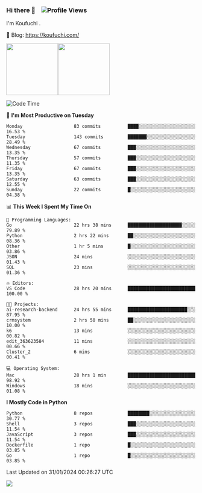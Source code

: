 ### Hi there 👋 &nbsp;&nbsp; ![Profile Views](https://komarev.com/ghpvc/?username=Koufuchi&base=200)

I'm Koufuchi . 

📔 Blog: <https://koufuchi.com/>

<img align="" height="137px" src="https://github-readme-stats-seven-nu-30.vercel.app/api?username=Koufuchi&hide=issues,contribs&show_icons=true&line_height=21&theme=radical&locale=en" /><img align="" height="137px" src="https://github-readme-stats-seven-nu-30.vercel.app/api/top-langs/?username=Koufuchi&layout=compact&hide=blade,html,css,pug,scss&theme=radical&locale=en" />

<!--START_SECTION:waka-->
![Code Time](http://img.shields.io/badge/Code%20Time-324%20hrs%2058%20mins-blue)

📅 **I'm Most Productive on Tuesday** 

```text
Monday                   83 commits          ████░░░░░░░░░░░░░░░░░░░░░   16.53 % 
Tuesday                  143 commits         ███████░░░░░░░░░░░░░░░░░░   28.49 % 
Wednesday                67 commits          ███░░░░░░░░░░░░░░░░░░░░░░   13.35 % 
Thursday                 57 commits          ███░░░░░░░░░░░░░░░░░░░░░░   11.35 % 
Friday                   67 commits          ███░░░░░░░░░░░░░░░░░░░░░░   13.35 % 
Saturday                 63 commits          ███░░░░░░░░░░░░░░░░░░░░░░   12.55 % 
Sunday                   22 commits          █░░░░░░░░░░░░░░░░░░░░░░░░   04.38 % 
```


📊 **This Week I Spent My Time On** 

```text
💬 Programming Languages: 
Go                       22 hrs 38 mins      ████████████████████░░░░░   79.89 % 
Python                   2 hrs 22 mins       ██░░░░░░░░░░░░░░░░░░░░░░░   08.36 % 
Other                    1 hr 5 mins         █░░░░░░░░░░░░░░░░░░░░░░░░   03.86 % 
JSON                     24 mins             ░░░░░░░░░░░░░░░░░░░░░░░░░   01.43 % 
SQL                      23 mins             ░░░░░░░░░░░░░░░░░░░░░░░░░   01.36 % 

🔥 Editors: 
VS Code                  28 hrs 20 mins      █████████████████████████   100.00 % 

🐱‍💻 Projects: 
ai-research-backend      24 hrs 55 mins      ██████████████████████░░░   87.95 % 
crmsystem                2 hrs 50 mins       ██░░░░░░░░░░░░░░░░░░░░░░░   10.00 % 
k6                       13 mins             ░░░░░░░░░░░░░░░░░░░░░░░░░   00.82 % 
edit_363623584           11 mins             ░░░░░░░░░░░░░░░░░░░░░░░░░   00.66 % 
Cluster_2                6 mins              ░░░░░░░░░░░░░░░░░░░░░░░░░   00.41 % 

💻 Operating System: 
Mac                      28 hrs 1 min        █████████████████████████   98.92 % 
Windows                  18 mins             ░░░░░░░░░░░░░░░░░░░░░░░░░   01.08 % 
```

**I Mostly Code in Python** 

```text
Python                   8 repos             ████████░░░░░░░░░░░░░░░░░   30.77 % 
Shell                    3 repos             ███░░░░░░░░░░░░░░░░░░░░░░   11.54 % 
JavaScript               3 repos             ███░░░░░░░░░░░░░░░░░░░░░░   11.54 % 
Dockerfile               1 repo              █░░░░░░░░░░░░░░░░░░░░░░░░   03.85 % 
Go                       1 repo              █░░░░░░░░░░░░░░░░░░░░░░░░   03.85 % 
```




 Last Updated on 31/01/2024 00:26:27 UTC
<!--END_SECTION:waka-->

![](https://hit.yhype.me/github/profile?user_id=46078832)
